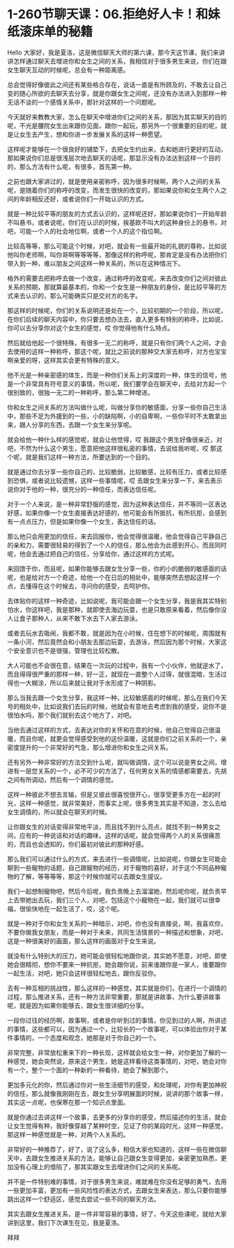 # 1-260节聊天课：06.拒绝好人卡！和妹纸滚床单的秘籍

Hello 大家好，我是夏洛，这是微信聊天大师的第六课，那今天这节课，我们来讲讲怎样通过聊天去增进你和女生之间的关系，我相信对于很多男生来说，你们在跟女生聊天互动的时候呢，总会有一种距离感。

总会觉得好像彼此之间还有某些格合存在，说话一直是有所顾及的，不敢去让自己变的随心所欲的去聊天去分享，就是你跟女生之间呢，还没有办法进入到那样一种无话不谈的一个感情关系中，那针对这样的一个问题呢。

今天就好来教教大家，怎么在聊天中增进你们之间的关系，那因为其实聊天的目的呢，不光是腰院女生出来跟你见面，跟你一起玩，那另外一个很重要的目的呢，就是让女生去产生，想和你进一步发展关系的这样一种愿望。

这样呢才能够在一个很良好的铺垫下，去把女生约出来，去和她进行更好的互动，那如果说你们总是很浅层次地去聊天的话呢，那显示没有办法达到这样一个目的的，那么方法有什么呢，有很多，首先第一种。

之前也跟大家讲过的，就是使用亲密称呼，因为很多时候啊，两个人之间的关系呢，是随着你们的称呼的改变，而发生很快的改变的，那如果说你和女生两个人之间的年龄相反还好，或者说你们一开始认识的方式。

就是一种比较平等的朋友的方式去认识的，这样呢还好，那如果说你们一开始年龄不叫悬书，或者说呢，你们在认识的时候，挨基欧不叫大的这种身份上的悬书，对吧，可能一个人的社会地位啊，或者一个人的这个指位啊。

比较高等等，那么可能这个时候，对吧，就会有一些最开始的礼貌的尊称，比如说他叫你老师啊，叫你哥啊等等等等，那像这样的称呼呢，那肯定是没有办法把你们带入到一种，难以朋友之间这样一种关系的，所以在这种情况下。

格外的需要去把称呼去做一个改变，通过称呼的改变呢，来去改变你们之间对彼此关系的预期，那就算最基本的，你和一个女生是一种朋友的身份，是比较平等的方式来去认识的，那么可能确实只是交对方的名字。

那这样的时候呢，你们的关系说明还是处在一个，比较初期的一个阶段，所以呢，在你们后续的聊天内容中，你只要去想办法去，直入更多有特别的称呼，比如说，你可以去分享你对这个女生的感觉，哎 你觉得他有什么特点。

然后就给他起一个很特殊，有很多一无二的称呼，就是只有你们两个人之间，才会去使用的这样一种称呼，那这个呢，就比之前说的那种交大家去称呼，对方也宝宝啊亲爱的呀，这样其实会更有特殊的意义。

他不光是一种亲密感的体生，而是一种你们关系上的深度的一种，体生的信号，他是一个非常具有符号意义的事情，所以呢，我们要学会在聊天中，去给对方起一个很别致的，很独一无二的一种称呼，那么第二种增进。

你和女生之间关系的方法叫做什么呢，叫做分享你的敏感面，分享一些你自己生活中，那些不足为外援到的一些，小的缺陷啊，小的自卑啊，一些你平时不太敢拿出来，跟人分享的东西，去跟一个女生来分享呢。

就会给他一种什么样的感觉呢，就会让他觉得，哎 我跟这个男生好像很亲近，对吧，不然为什么这个男生，愿意把他这样很私密的事情，去说给我听呢，哎 那这个呢，就是我们这样一种方法，所要达到的一个目的。

就是通过你去分享一些你自己的，比较脆弱，比较敏感，比较有压力，或者比较感到恐惧，或者说比较遗憾，这样一些事情呢，哎 去跟女生来分享一下，来去表示说你对于他的一种，很充分的一种信任，而表达信任呢。

对于一个人来说，是一种非常舒服的感觉，因为这种表达信任，并不等同一区表达好感，如果你像一个女生直接表达好感的，他可能会有所抵抗，有所抗拒，会感到有一点点压力，但是如果你像一个女生，表达信任的话。

那么他只会用更加的信任，来去回报你，他会觉得很温暖，他会觉得自己平静自己的亲和力，需要很轻易的得到了一个人的信任，那么他会为此感到开心，而且同时呢，他会去通过把自己的信任，分享给你，通过这样的方式呢。

来回馈于你，而且呢，如果你能够去跟女生分享一些，你的小的脆弱的敏感面的话呢，也是给对方一个奇迹，给他一个在日后的相处中，能够突然去想起这样一个点，去懂得在这个时候去，寻问你的感受，去呵护你。

去体贴你的这样一种奇迹，比如说呢，我可能会跟一个女生分享，我是我其实特别怕水，你这样吧，我是那种，就即使去海边玩耍，也是只敢原来看着，然后像你没人让食子那种人，从来不敢下水去下人家去游泳。

或者去玩水去吸闹，我都不敢，就是因为在小时候，住在想下的时候呢，周围就有一条小河，然后竟然会和小朋友去那边玩耍，去游泳，然后因为那个时候，大家这个安全意识也不是很强，管理也比较松散。

大人可能也不会很在意，结果在一次玩的过程中，我有一个小伙伴，他就逆水了，而且得得很严重的那样一种，好一正，就现在一直整个人过得，就很混暗，生活过得也一大糊涂，所以后来就让我对于水形成了一种阴影。

那么当我去跟一个女生分享，我这样一种，比较敏感面的时候呢，那么在我们今天号的相处中，比如说我们去玩的时候，他就会有意地去考虑到我的感受，说你不是很怕水吗，那个我们就别去这个地方了，对吧。

当他去通过这样的方式，去表达对你的关怀和在意的时候，他自己觉得自己很温暖，而且你呢，就更会觉得感受到他的这份温暖，这就是你们之前关系的一个，亲密度提升的一个非常好的气急，那么增进你和女生之间关系。

还有另外一种非常好的方法交到什么呢，就叫做调情，这个可以说是男女之间，增进有一层您关系的一个，必不可少的方法了，任何男女关系的情感都需要去，先胡之间有所调动，然后有一个调情的感觉。

这样一种彼此不想去言输，但是又彼此很喜悦很开心，很享受更多方在一起的时光，这样一种感觉，就非常美好，而事实上呢，很多男生其实是不知道，怎么去给女生调情的，所以就会在聊天的时候。

让你跟女生的对话变得非常地平淡，而且找不到什么亮点，就找不到一种男女之间，应有的一种说话和对话的趣味，这样的话呢，就会觉得两个人的关系很痛苦的，而且也会透知的，你们最初对彼此的那种好感。

那么我们可以通过什么的方式，来去进行一些调情呢，比如说呢，你跟女生可能会聊到一些寵物的话题，自己跟寵物的经历，对于寵物的喜好，对于这个不同品种寵物的了解，等等等等，那这个时候你就可以去跟女生提议。

我们一起想制寵物吧，然后今后呢，我负责晚上去溜溜她，然后呢你呢，就负责早上去带她出去玩，我们三个人，对吧，包括这个小寵物在一起，我们就可以很幸福，很愉快地在一起生活了，哎，这个呢。

就是一种对于你和女生关系的一种暗示，对吧，你也没有直接说，啊，我喜欢你，不要你做我女朋友，而是一种对于未来，共同生活情景的一种描述和想象，对吧，这是一种很美好的画面，那么这样的画面对于女生来说。

就没有什么特别大的压力，她可能会很轻松地跟你说，其实她不愿意，对吧，即使她会很精彻，想你不要来一种抗拒，她会跟你说，前来谁跟你是一家人，谁要跟你一起生活，对吧，她只会这样很轻松地去，跟你反驳你。

去有一种互相的挑战性，那么这样的一种感觉，其实就是你们，在进行一个调情的过程，那么推进关系，还有一种方法非常重要，那就是讲故事，为什么要讲故事呢，就是因为如果你能够去，跟女生很详细的分享。

一段你过往的经历啊，故事啊，或者是你听到过的事情，你见到过的人啊，所讲述的事情，这些都可以，因为通过一个，比较长的一个故事呢，可以体验出你对于某件事情的，一个态度和观念，她那是对于你自己的一个。

非常完整，非常放松重来下的一种长现，这样就会给女生一种，对你更加了解的一种感觉，她会突然说，原来这个男生，她是这样看待这类事情的，对吧，她会对你有一个，整个一个面的一种新的一种看待，她会了解到那个。

更加多元化的你，然后通过你对一些生活细节的感受，和处理呢，对你有更加神祝的信任，那么就像我刚刚在去，跟女生分享明展面的时候，说讲的那个故事一样，其实这一点呢，也保寒在那一个知识点里面。

就是你通过去讲这样一个故事，去更多的分享你的感受，然后描述你的生活，就会让女生觉得有种，我好像穿越了某种时空，见证了你的某段时光，这样一种感觉，那这样一种感觉就是一种，对两个人关系的。

非常好的一种推荐了，好了，说了这么多，相信大家也知道的，这样一些在微信聊天中，去跟女生推进关系的方法，能够让自己跟女生变得更加，亲密更加熟悉，更加没有心理上的借陷了，那其实跟女生去增进你们之间的关系呢。

并不是一件特别难的事情，对于很多男生来说，难就难在你没有足够的勇气，去用一些更加丰富，更加有一些风险性的表达方式，去跟女生来表达，那么只要你能够跳出这样一个舒适区，感觉去尝试一些不同的聊天方法。

其实去跟女生推进关系，是一件非常容易的事情，好了，今天这些课呢，就给大家讲到这里，我们下次课生在见，我是夏洛。

拜拜